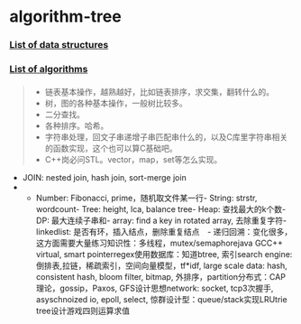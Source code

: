 # algorithm-tree

### [List of data structures](https://en.wikipedia.org/wiki/List_of_data_structures)

### [List of algorithms](https://en.wikipedia.org/wiki/List_of_algorithms)

#### 
> - 链表基本操作，越熟越好，比如链表排序，求交集，翻转什么的。
> - 树，图的各种基本操作，一般树比较多。
> - 二分查找。
> - 各种排序。哈希。
> - 字符串处理，回文子串递增子串匹配串什么的，以及C库里字符串相关的函数实现，这个也可以算C基础吧。
> - C++岗必问STL。vector，map，set等怎么实现。

- JOIN: nested join, hash join, sort-merge join
- - Number: Fibonacci, prime，随机取文件某一行- String: strstr, wordcount- Tree: height, lca, balance tree- Heap: 查找最大的k个数- DP: 最大连续子串和- array: find a key in rotated array, 去除重复字符- linkedlist: 是否有环，插入结点，删除重复结点　- 递归回溯：变化很多，这方面需要大量练习知识性：多线程，mutex/semaphorejava GCC++ virtual, smart pointerregex使用数据库：知道btree, 索引search engine: 倒排表,拉链，稀疏索引，空间向量模型，tf*idf, large scale data: hash, consistent hash, bloom filter, bitmap, 外排序，partition分布式：CAP理论，gossip，Paxos, GFS设计思想network: socket, tcp3次握手, asyschnoized io, epoll, select, 惊群设计型：queue/stack实现LRUtrie　tree设计游戏四则运算求值
